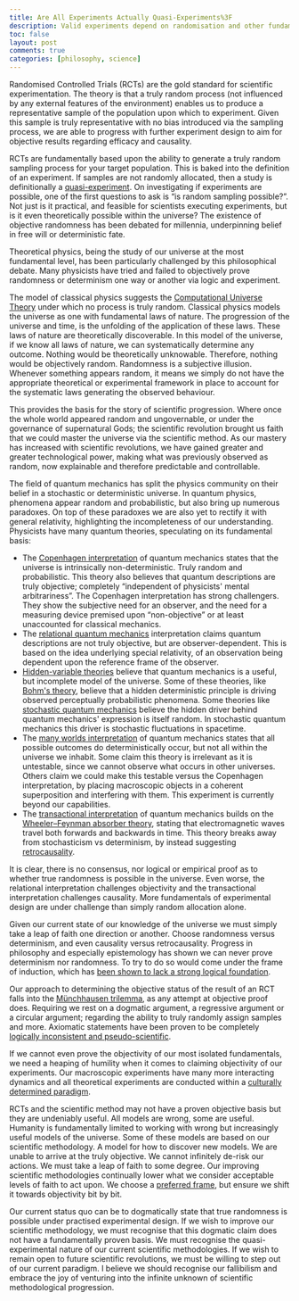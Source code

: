 ```yaml
---
title: Are All Experiments Actually Quasi-Experiments%3F
description: Valid experiments depend on randomisation and other fundamentals. Are these even theoretically possible never mind practically?
toc: false
layout: post
comments: true
categories: [philosophy, science]
---
```


Randomised Controlled Trials (RCTs) are the gold standard for scientific experimentation. The theory is that a truly random process (not influenced by any external features of the environment) enables us to produce a representative sample of the population upon which to experiment. Given this sample is truly representative with no bias introduced via the sampling process, we are able to progress with further experiment design to aim for objective results regarding efficacy and causality.

RCTs are fundamentally based upon the ability to generate a truly random sampling process for your target population. This is baked into the definition of an experiment. If samples are not randomly allocated, then a study is definitionally a [quasi-experiment](https://en.wikipedia.org/wiki/Quasi-experiment#External%20validity). On investigating if experiments are possible, one of the first questions to ask is “is random sampling possible?”. Not just is it practical, and feasible for scientists executing experiments, but is it even theoretically possible within the universe? The existence of objective randomness has been debated for millennia, underpinning belief in free will or deterministic fate.

Theoretical physics, being the study of our universe at the most fundamental level, has been particularly challenged by this philosophical debate. Many physicists have tried and failed to objectively prove randomness or determinism one way or another via logic and experiment.

The model of classical physics suggests the [Computational Universe Theory](https://www.robbiepalmer.com/philosophy/data-science/2022/03/02/the-philosophy-of-data-science.html#computationalism) under which no process is truly random. Classical physics models the universe as one with fundamental laws of nature. The progression of the universe and time, is the unfolding of the application of these laws. These laws of nature are theoretically discoverable. In this model of the universe, if we know all laws of nature, we can systematically determine any outcome. Nothing would be theoretically unknowable. Therefore, nothing would be objectively random. Randomness is a subjective illusion. Whenever something appears random, it means we simply do not have the appropriate theoretical or experimental framework in place to account for the systematic laws generating the observed behaviour.

This provides the basis for the story of scientific progression. Where once the whole world appeared random and ungovernable, or under the governance of supernatural Gods; the scientific revolution brought us faith that we could master the universe via the scientific method. As our mastery has increased with scientific revolutions, we have gained greater and greater technological power, making what was previously observed as random, now explainable and therefore predictable and controllable.

The field of quantum mechanics has split the physics community on their belief in a stochastic or deterministic universe. In quantum physics, phenomena appear random and probabilistic, but also bring up numerous paradoxes. On top of these paradoxes we are also yet to rectify it with general relativity, highlighting the incompleteness of our understanding. Physicists have many quantum theories, speculating on its fundamental basis:
- The [Copenhagen interpretation](https://en.wikipedia.org/wiki/Copenhagen_interpretation) of quantum mechanics states that the universe is intrinsically non-deterministic. Truly random and probabilistic. This theory also believes that quantum descriptions are truly objective; completely “independent of physicists' mental arbitrariness”. The Copenhagen interpretation has strong challengers. They show the subjective need for an observer, and the need for a measuring device premised upon “non-objective” or at least unaccounted for classical mechanics.
- The [relational quantum mechanics](https://en.wikipedia.org/wiki/Relational_quantum_mechanics) interpretation claims quantum descriptions are not truly objective, but are observer-dependent. This is based on the idea underlying special relativity, of an observation being dependent upon the reference frame of the observer.
- [Hidden-variable theories](https://en.wikipedia.org/wiki/Hidden-variable_theory) believe that quantum mechanics is a useful, but incomplete model of the universe. Some of these theories, like [Bohm's theory](https://en.wikipedia.org/wiki/De_Broglie%E2%80%93Bohm_theory), believe that a hidden deterministic principle is driving observed perceptually probabilistic phenomena. Some theories like [stochastic quantum mechanics](https://en.wikipedia.org/wiki/Stochastic_quantum_mechanics) believe the hidden driver behind quantum mechanics' expression is itself random. In stochastic quantum mechanics this driver is stochastic fluctuations in spacetime.
- The [many worlds interpretation](https://en.wikipedia.org/wiki/Many-worlds_interpretation) of quantum mechanics states that all possible outcomes do deterministically occur, but not all within the universe we inhabit. Some claim this theory is irrelevant as it is untestable, since we cannot observe what occurs in other universes. Others claim we could make this testable versus the Copenhagen interpretation, by placing macroscopic objects in a coherent superposition and interfering with them. This experiment is currently beyond our capabilities.
- The [transactional interpretation](https://en.wikipedia.org/wiki/Transactional_interpretation) of quantum mechanics builds on the [Wheeler–Feynman absorber theory](https://en.wikipedia.org/wiki/Wheeler%E2%80%93Feynman_absorber_theory), stating that electromagnetic waves travel both forwards and backwards in time. This theory breaks away from stochasticism vs determinism, by instead suggesting [retrocausality](https://en.wikipedia.org/wiki/Retrocausality).

It is clear, there is no consensus, nor logical or empirical proof as to whether true randomness is possible in the universe. Even worse, the relational interpretation challenges objectivity and the transactional interpretation challenges causality. More fundamentals of experimental design are under challenge than simply random allocation alone.

Given our current state of our knowledge of the universe we must simply take a leap of faith one direction or another. Choose randomness versus determinism, and even causality versus retrocausality. Progress in philosophy and especially epistemology has shown we can never prove determinism nor randomness. To try to do so would come under the frame of induction, which has [been shown to lack a strong logical foundation](https://www.robbiepalmer.com/philosophy/data-science/2022/03/02/the-philosophy-of-data-science.html#criticisms-of-logical-positivism).

Our approach to determining the objective status of the result of an RCT falls into the [Münchhausen trilemma](https://en.wikipedia.org/wiki/M%C3%BCnchhausen_trilemma), as any attempt at objective proof does. Requiring we rest on a dogmatic argument, a regressive argument or a circular argument; regarding the ability to truly randomly assign samples and more. Axiomatic statements have been proven to be completely [logically inconsistent and pseudo-scientific](https://www.robbiepalmer.com/philosophy/data-science/2022/03/02/the-philosophy-of-data-science.html#critical-rationalism).

If we cannot even prove the objectivity of our most isolated fundamentals, we need a heaping of humility when it comes to claiming objectivity of our experiments. Our macroscopic experiments have many more interacting dynamics and all theoretical experiments are conducted within a [culturally determined paradigm](https://www.robbiepalmer.com/philosophy/data-science/2022/03/02/the-philosophy-of-data-science.html#post-positivism).

RCTs and the scientific method may not have a proven objective basis but they are undeniably useful. All models are wrong, some are useful. Humanity is fundamentally limited to working with wrong but increasingly useful models of the universe. Some of these models are based on our scientific methodology. A model for how to discover new models. We are unable to arrive at the truly objective. We cannot infinitely de-risk our actions. We must take a leap of faith to some degree. Our improving scientific methodologies continually lower what we consider acceptable levels of faith to act upon. We choose a [preferred frame](https://en.wikipedia.org/wiki/Preferred_frame), but ensure we shift it towards objectivity bit by bit.

Our current status quo can be to dogmatically state that true randomness is possible under practised experimental design. If we wish to improve our scientific methodology, we must recognise that this dogmatic claim does not have a fundamentally proven basis. We must recognise the quasi-experimental nature of our current scientific methodologies. If we wish to remain open to future scientific revolutions, we must be willing to step out of our current paradigm. I believe we should recognise our fallibilism and embrace the joy of venturing into the infinite unknown of scientific methodological progression.
